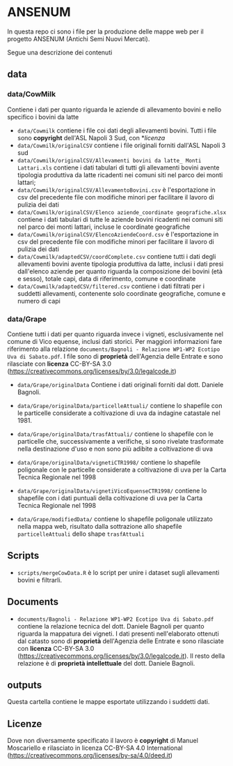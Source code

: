 # ANSENUM

In questa repo ci sono i file per la produzione delle mappe web per il progetto ANSENUM (Antichi Semi Nuovi Mercati).

Segue una descrizione dei contenuti

## data

### data/CowMilk

Contiene i dati per quanto riguarda le aziende di allevamento bovini e nello specifico i bovini da latte

* `data/Cowmilk` contiene i file coi dati degli allevamenti bovini. Tutti i file sono **copyright** dell'ASL Napoli 3 Sud, con **licenza*
* `data/Cowmilk/originalCSV` contiene i file originali forniti dall'ASL Napoli 3 sud
* `data/Cowmilk/originalCSV/Allevamenti bovini da latte_ Monti Lattari.xls` contiene i dati tabulari di tutti gli allevamenti bovini avente tipologia produttiva da latte ricadenti nei comuni siti nel parco dei monti lattari;
* `data/Cowmilk/originalCSV/AllevamentoBovini.csv` è l'esportazione in csv del precedente file con modifiche minori per facilitare il lavoro di pulizia dei dati
* `data/Cowmilk/originalCSV/Elenco aziende_coordinate geografiche.xlsx` contiene i dati tabulari di tutte le aziende bovini ricadenti nei comuni siti nel parco dei monti lattari, incluse le coordinate geografiche
* `data/Cowmilk/originalCSV/ElencoAziendeCoord.csv` è l'esportazione in csv del precedente file con modifiche minori per facilitare il lavoro di pulizia dei dati
* `data/Cowmilk/adaptedCSV/coordComplete.csv` contiene tutti i dati degli allevamenti bovini avente tipologia produttiva da latte, inclusi i dati presi dall'elenco aziende per quanto riguarda la composizione dei bovini (età e sesso), totale capi, data di riferimento, comune e coordinate
* `data/Cowmilk/adaptedCSV/filtered.csv` contiene i dati filtrati per i suddetti allevamenti, contenente solo coordinate geografiche, comune e numero di capi

### data/Grape

Contiene tutti i dati per quanto riguarda invece i vigneti, esclusivamente nel comune di Vico equense, inclusi dati storici. Per maggiori informazioni fare riferimento alla relazione `documents/Bagnoli - Relazione WP1-WP2 Ecotipo Uva di Sabato.pdf`.  I file sono di **proprietà** dell'Agenzia delle Entrate e sono rilasciate con **licenza** CC-BY-SA 3.0 (https://creativecommons.org/licenses/by/3.0/legalcode.it)

* `data/Grape/originalData` Contiene i dati originali forniti dal dott. Daniele Bagnoli.
* `data/Grape/originalData/particelleAttuali/` contiene lo shapefile con le particelle considerate a coltivazione di uva da indagine catastale nel 1981. 
* `data/Grape/originalData/trasfAttuali/` contiene lo shapefile con le particelle che, successivamente a verifiche, si sono rivelate trasformate nella destinazione d'uso e non sono più adibite a coltivazione di uva
* `data/Grape/originalData/vignetiCTR1998/` contiene lo shapefile poligonale con le particelle considerate a coltivazione di uva per la Carta Tecnica Regionale nel 1998
* `data/Grape/originalData/vignetiVicoEquenseCTR1998/` contiene lo shapefile con i dati puntuali della coltivazione di uva per la Carta Tecnica Regionale nel 1998

* `data/Grape/modifiedData/` contiene lo shapefile poligonale utilizzato nella mappa web, risultato dalla sottrazione allo shapefile `particelleAttuali` dello shape `trasfAttuali`

## Scripts

* `scripts/mergeCowData.R` è lo script per unire i dataset sugli allevamenti bovini e filtrarli. 

## Documents

* `documents/Bagnoli - Relazione WP1-WP2 Ecotipo Uva di Sabato.pdf` contiene la relazione tecnica del dott. Daniele Bagnoli per quanto riguarda la mappatura dei vigneti. I dati presenti nell'elaborato ottenuti dal catasto sono  di **proprietà** dell'Agenzia delle Entrate e sono rilasciate con **licenza** CC-BY-SA 3.0 (https://creativecommons.org/licenses/by/3.0/legalcode.it). Il resto della relazione è di **proprietà intellettuale** del dott. Daniele Bagnoli.

## outputs

Questa cartella contiene le mappe esportate utilizzando i suddetti dati.

## Licenze

Dove non diversamente specificato il lavoro è **copyright** di Manuel Moscariello e rilasciato in licenza CC-BY-SA 4.0 International (https://creativecommons.org/licenses/by-sa/4.0/deed.it)



